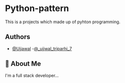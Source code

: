 
# Python-pattern

This is a projects which made up of pyhton programming.


## Authors

- [@Ujjawal](https://github.com/ujjwal-vertex\n)
-[@_ujjwal_triparhi_7](https://www.instagram.com/ujjwal_tripathi_7?igsh=MXR5YjE4MnRtbHp5Yg==)


## 🚀 About Me
I'm a full stack developer...

